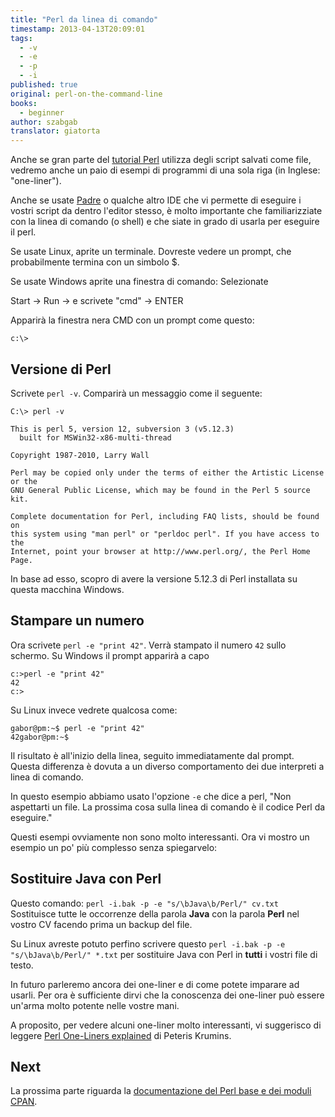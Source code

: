```yaml
---
title: "Perl da linea di comando"
timestamp: 2013-04-13T20:09:01
tags:
  - -v
  - -e
  - -p
  - -i
published: true
original: perl-on-the-command-line
books:
  - beginner
author: szabgab
translator: giatorta
---
```



Anche se gran parte del [tutorial Perl](/perl-tutorial) utilizza degli script salvati come
file, vedremo anche un paio di esempi di programmi di una sola riga (in Inglese: "one-liner").

Anche se usate [Padre](http://padre.perlide.org/)
o qualche altro IDE che vi permette di eseguire i vostri script da dentro l'editor stesso,
è molto importante che familiarizziate con la linea di comando (o shell) e che
siate in grado di usarla per eseguire il perl.


Se usate Linux, aprite un terminale. Dovreste vedere un
prompt, che probabilmente termina con un simbolo $.

Se usate Windows aprite una finestra di comando: Selezionate

Start -> Run -> e scrivete "cmd" -> ENTER

Apparirà la finestra nera CMD con un prompt come questo:

```
c:\>
```

## Versione di Perl

Scrivete `perl -v`. Comparirà un messaggio come il seguente:

```
C:\> perl -v

This is perl 5, version 12, subversion 3 (v5.12.3)
  built for MSWin32-x86-multi-thread

Copyright 1987-2010, Larry Wall

Perl may be copied only under the terms of either the Artistic License or the
GNU General Public License, which may be found in the Perl 5 source kit.

Complete documentation for Perl, including FAQ lists, should be found on
this system using "man perl" or "perldoc perl". If you have access to the
Internet, point your browser at http://www.perl.org/, the Perl Home Page.
```

In base ad esso, scopro di avere la versione 5.12.3 di Perl installata su questa macchina Windows.


## Stampare un numero

Ora scrivete `perl -e "print 42"`.
Verrà stampato il numero `42` sullo schermo. Su Windows il prompt apparirà a capo

```
c:>perl -e "print 42"
42
c:>
```

Su Linux invece vedrete qualcosa come:

```
gabor@pm:~$ perl -e "print 42"
42gabor@pm:~$
```

Il risultato è all'inizio della linea, seguito immediatamente dal prompt.
Questa differenza è dovuta a un diverso comportamento dei due interpreti a linea di comando.

In questo esempio abbiamo usato l'opzione `-e` che dice a perl,
"Non aspettarti un file. La prossima cosa sulla linea di comando è il codice Perl da eseguire."

Questi esempi ovviamente non sono molto interessanti. Ora vi mostro un esempio un po' più
complesso senza spiegarvelo:

## Sostituire Java con Perl

Questo comando: `perl -i.bak -p -e "s/\bJava\b/Perl/" cv.txt`
Sostituisce tutte le occorrenze della parola <b>Java</b> con la parola <b>Perl</b> nel vostro
CV facendo prima un backup del file.

Su Linux avreste potuto perfino scrivere questo `perl -i.bak -p -e "s/\bJava\b/Perl/" *.txt`
per sostituire Java con Perl in <b>tutti</b> i vostri file di testo.

In futuro parleremo ancora dei one-liner e di come potete imparare ad usarli.
Per ora è sufficiente dirvi che la conoscenza dei one-liner può essere un'arma molto potente nelle vostre mani.

A proposito, per vedere alcuni one-liner molto interessanti, vi suggerisco di leggere
[Perl One-Liners explained](http://www.catonmat.net/blog/perl-book/)
di Peteris Krumins.

## Next

La prossima parte riguarda la
[documentazione del Perl base e dei moduli CPAN](https://perlmaven.com/core-perl-documentation-cpan-module-documentation).
